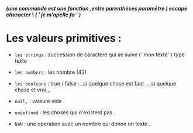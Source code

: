 <strong><em> (une commande est une fonction ,entre parenthèses paramètre )
            escape character    \    (   ' je m\'apelle fa ' ) </strong></em>
            
# Les valeurs primitives :

+ `les strings` : succession de caractère qui se suive  ( 'mon texte' ) type texte 

+ `les numbers` : les nombre  (42)

+ `les booleans` : true / false : _si quelque chose est faut ... si quelque chose et vrai _

+ `null,` : valeure vide .

+ `undefined` : les choses qui n'existent pas .

+ `NaN` : une operation avec un nombre qui donne un texte .